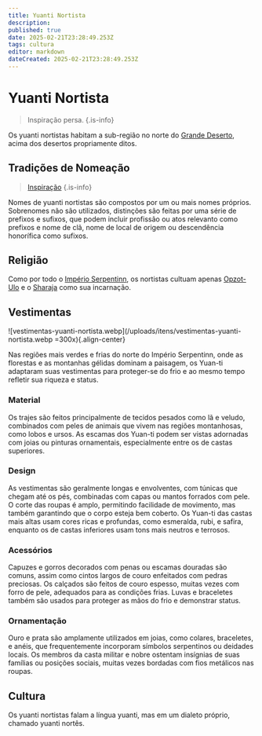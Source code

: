 ```yaml
---
title: Yuanti Nortista
description: 
published: true
date: 2025-02-21T23:28:49.253Z
tags: cultura
editor: markdown
dateCreated: 2025-02-21T23:28:49.253Z
---
```


# Yuanti Nortista

> Inspiração persa.
{.is-info}

Os yuanti nortistas habitam a sub-região no norte do [Grande Deserto](/lugares/plano-material/drafeon/sudeste-de-drafeon/o-grande-deserto), acima dos desertos propriamente ditos.

## Tradições de Nomeação
> [Inspiração](https://en.wikipedia.org/wiki/Persian_name)
{.is-info}

Nomes de yuanti nortistas são compostos por um ou mais nomes próprios. Sobrenomes não são utilizados, distinções são feitas por uma série de prefixos e sufixos, que podem incluir profissão ou atos relevanto como prefixos e nome de clã, nome de local de origem ou descendência honorífica como sufixos.

## Religião
Como por todo o [Império Serpentinn](/faccoes/nacoes/imperio-serpentinn), os nortistas cultuam apenas [Opzot-Ulo](/divindades/panteao-das-treze-estrelas/opzot-ulo) e o [Sharaja](/rankings-e-titulos/imperio-serpentinn/sharaja) como sua incarnação.

## Vestimentas
![vestimentas-yuanti-nortista.webp](/uploads/itens/vestimentas-yuanti-nortista.webp =300x){.align-center}

Nas regiões mais verdes e frias do norte do Império Serpentinn, onde as florestas e as montanhas gélidas dominam a paisagem, os Yuan-ti adaptaram suas vestimentas para proteger-se do frio e ao mesmo tempo refletir sua riqueza e status.

### Material
Os trajes são feitos principalmente de tecidos pesados como lã e veludo, combinados com peles de animais que vivem nas regiões montanhosas, como lobos e ursos. As escamas dos Yuan-ti podem ser vistas adornadas com joias ou pinturas ornamentais, especialmente entre os de castas superiores.

### Design
As vestimentas são geralmente longas e envolventes, com túnicas que chegam até os pés, combinadas com capas ou mantos forrados com pele. O corte das roupas é amplo, permitindo facilidade de movimento, mas também garantindo que o corpo esteja bem coberto. Os Yuan-ti das castas mais altas usam cores ricas e profundas, como esmeralda, rubi, e safira, enquanto os de castas inferiores usam tons mais neutros e terrosos.

### Acessórios
Capuzes e gorros decorados com penas ou escamas douradas são comuns, assim como cintos largos de couro enfeitados com pedras preciosas. Os calçados são feitos de couro espesso, muitas vezes com forro de pele, adequados para as condições frias. Luvas e braceletes também são usados para proteger as mãos do frio e demonstrar status.

### Ornamentação
Ouro e prata são amplamente utilizados em joias, como colares, braceletes, e anéis, que frequentemente incorporam símbolos serpentinos ou deidades locais. Os membros da casta militar e nobre ostentam insígnias de suas famílias ou posições sociais, muitas vezes bordadas com fios metálicos nas roupas.

## Cultura
Os yuanti nortistas falam a língua yuanti, mas em um dialeto próprio, chamado yuanti nortês.